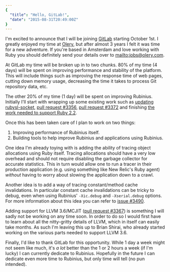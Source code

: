 ```yaml
---
{
  "title": "Hello, GitLab!",
  "date": "2015-08-31T20:49:00Z"
}
---
```

<!-- vale off -->

I'm excited to announce that I will be joining [GitLab][gitlab] starting October
1st. I greatly enjoyed my time at [Olery][olery], but after almost 3 years I
felt it was time for a new adventure. If you're based in Amsterdam and love
working with Ruby you should definitely send your details over to
<mailto:jobs@olery.com>.

At GitLab my time will be broken up in to two chunks. 80% of my time (4 days)
will be spent on improving performance and stability of the platform. This will
include things such as improving the response time of web pages, cutting down
memory usage, decreasing the time it takes to process Git repository data, etc.

The other 20% of my time (1 day) will be spent on improving Rubinius. Initially
I'll start with wrapping up some existing work such as
[updating rubysl-socket][rubysl-socket], [pull request #3356][pr-3356],
[pull request #3372][pr-3372] and finishing
[the work needed to support Ruby 2.2][ruby-22].

Once this has been taken care of I plan to work on two things:

1. Improving performance of Rubinius itself.
1. Building tools to help improve Rubinius and applications using Rubinius.

One idea I'm already toying with is adding the ability of tracing object
allocations using Ruby itself. Tracing allocations should have a very low
overhead and should not require disabling the garbage collector for accurate
statistics. This in turn would allow one to run a tracer in their production
application (e.g. using something like New Relic's Ruby agent) _without_ having
to worry about slowing the application down to a crawl.

Another idea is to add a way of tracing constant/method cache invalidations. In
particular constant cache invalidations can be tricky to debug, even when using
Rubinius' `-Xic.debug` and `-Xserial.debug` options. For more information about
this idea you can refer to [issue #3490][issue-3490].

Adding support for LLVM 3.6/MCJIT ([pull request #3367][pr-3367]) is something I
will sadly not be working on any time soon. In order to do so I would first have
to learn about all the nitty-gritty details of LLVM, which in itself can easily
take months. As such I'm leaving this up to Brian Shirai, who already started
working on the various parts needed to support LLVM 3.6.

Finally, I'd like to thank GitLab for this opportunity. While 1 day a week might
not seem like much, it's _a lot_ better than the 1 or 2 hours a week (if I'm
lucky) I can currently dedicate to Rubinius. Hopefully in the future I can
dedicate even more time to Rubinius, but only time will tell (no pun intended).

[gitlab]: https://about.gitlab.com/
[olery]: http://www.olery.com
[rubysl-socket]: https://github.com/rubysl/rubysl-socket/pull/9
[pr-3356]: https://github.com/rubinius/rubinius/pull/3356
[pr-3372]: https://github.com/rubinius/rubinius/pull/3372
[ruby-22]: https://github.com/rubinius/rubinius/issues/3264
[issue-3490]: https://github.com/rubinius/rubinius/issues/3490
[pr-3367]: https://github.com/rubinius/rubinius/pull/3367
